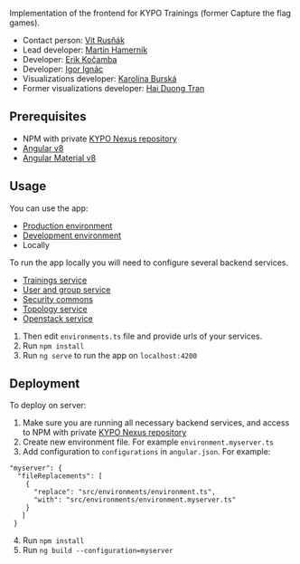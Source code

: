 Implementation of the frontend for KYPO Trainings (former Capture the flag games).

- Contact person: [Vit Rusňák](mailto:rusnak@ics.muni.cz)
- Lead developer: [Martin Hamerník](https://gitlab.ics.muni.cz/xhamern2)
- Developer: [Erik Kočamba](https://gitlab.ics.muni.cz/445661)
- Developer: [Igor Ignác](https://gitlab.ics.muni.cz/igorignac5)
- Visualizations developer: [Karolína Burská](https://gitlab.ics.muni.cz/396296)
- Former visualizations developer: [Hai Duong Tran](https://gitlab.ics.muni.cz/445437)

## Prerequisites
- NPM with private [KYPO Nexus repository](https://projects.ics.muni.cz/projects/kbase/knowledgebase/articles/153)
- [Angular v8](https://angular.io/guide/quickstart)
- [Angular Material v8](https://material.angular.io/guide/getting-started)

## Usage

You can use the app:
* [Production environment](http://147.251.124.178)
* [Development environment](https://kypo-devel.ics.muni.cz/)
* Locally

To run the app locally you will need to configure several backend services.

- [Trainings service](https://gitlab.ics.muni.cz/kypo2/services-and-portlets/kypo2-training)
- [User and group service](https://gitlab.ics.muni.cz/kypo2/services-and-portlets/kypo2-user-and-group)
- [Security commons](https://gitlab.ics.muni.cz/kypo2/services-and-portlets/kypo2-security-commons)
- [Topology service](https://gitlab.ics.muni.cz/kypo2/services-and-portlets/kypo2-topology)
- [Openstack service](https://gitlab.ics.muni.cz/kypo2/openstack/kypo2-django-openstack)


1.  Then edit `environments.ts` file and provide urls of your services.
2.  Run `npm install`
3.  Run `ng serve` to run the app on `localhost:4200`


## Deployment
To deploy on server:

1.  Make sure you are running all necessary backend services, and access to NPM with private [KYPO Nexus repository](https://projects.ics.muni.cz/projects/kbase/knowledgebase/articles/153)
2.  Create new environment file. For example `environment.myserver.ts`
3.  Add configuration to `configurations` in `angular.json`. For example: 
```
"myserver": {
  "fileReplacements": [
    {
      "replace": "src/environments/environment.ts",
      "with": "src/environments/environment.myserver.ts"
    }
   ]
 }
```
4. Run `npm install`
5. Run `ng build --configuration=myserver`
